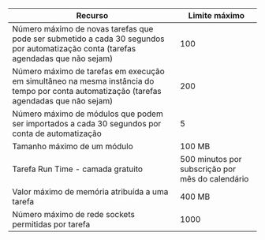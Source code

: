 Recurso|Limite máximo
---|---
Número máximo de novas tarefas que pode ser submetido a cada 30 segundos por automatização conta (tarefas agendadas que não sejam)|100
Número máximo de tarefas em execução em simultâneo na mesma instância do tempo por conta automatização (tarefas agendadas que não sejam)|200
Número máximo de módulos que podem ser importados a cada 30 segundos por conta de automatização|5
Tamanho máximo de um módulo|100 MB
Tarefa Run Time - camada gratuito|500 minutos por subscrição por mês do calendário
Valor máximo de memória atribuída a uma tarefa |400 MB
Número máximo de rede sockets permitidas por tarefa|1000